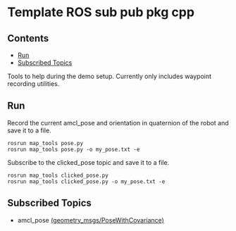 # Template ROS sub pub pkg cpp

## Contents

- [Run](#run)
- [Subscribed Topics](#subscribed-topics)


Tools to help during the demo setup. Currently only includes waypoint recording utilities.

## Run

Record the current amcl_pose and orientation in quaternion of the robot and save it to a file.

    rosrun map_tools pose.py
    rosrun map_tools pose.py -o my_pose.txt -e

Subscribe to the clicked_pose topic and save it to a file.

    rosrun map_tools clicked_pose.py
    rosrun map_tools clicked_pose.py -o my_pose.txt -e

## Subscribed Topics

- amcl_pose [(geometry_msgs/PoseWithCovariance)](https://docs.ros.org/en/noetic/api/geometry_msgs/html/msg/PoseWithCovariance.html)


